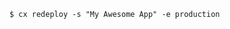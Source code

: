 <!-- layout:code post: redeploy_examples -->

```
$ cx redeploy -s "My Awesome App" -e production
```
